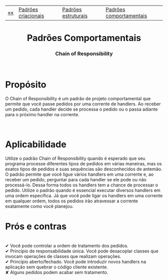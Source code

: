 <h5 align="center">
<table align="center">
  <tr>
    <td><a href="https://github.com/jfmsantos/design-patterns">«« </a></td>
    <td><a href="https://github.com/jfmsantos/design-patterns/tree/master/src/creational">Padrões criacionais</a></td>
    <td><a href="https://github.com/jfmsantos/design-patterns/tree/master/src/estruturais">Padrões estruturais</a></td>
    <td><a href="https://github.com/jfmsantos/design-patterns/tree/master/src/comportamentais">Padrões comportamentais</a></td>
  </tr>
</table>
</h5>

<h1 align="center">
  Padrões Comportamentais
</h1>

<h3 align="center">
  Chain of Responsibility
</h3>

<br>

# Propósito
O Chain of Responsibility é um padrão de projeto comportamental que permite que você passe pedidos por uma corrente de handlers. Ao receber um pedido, cada handler decide se processa o pedido ou o passa adiante para o próximo handler na corrente.

<br>

# Aplicabilidade
  Utilize o padrão Chain of Responsibility quando é esperado que seu programa processe diferentes tipos de pedidos em várias maneiras, mas os exatos tipos de pedidos e suas sequências são desconhecidos de antemão.
  O padrão permite que você ligue vários handlers em uma corrente e, ao receber um pedido, perguntar para cada handler se ele pode ou não processá-lo. Dessa forma todos os handlers tem a chance de processar o pedido.
  Utilize o padrão quando é essencial executar diversos handlers em uma ordem específica.
  Já que você pode ligar os handlers em uma corrente em qualquer ordem, todos os pedidos irão atravessar a corrente exatamente como você planejou.
  <br>
# Prós e contras
 <br>
 ✔   Você pode controlar a ordem de tratamento dos pedidos.
 <br>
 ✔ Princípio de responsabilidade única. Você pode desacoplar classes que invocam operações de classes que realizam operações.
 <br>
 ✔ Princípio aberto/fechado. Você pode introduzir novos handlers na aplicação sem quebrar o código cliente existente.
 <br>
 ✘   Alguns pedidos podem acabar sem tratamento.
 
